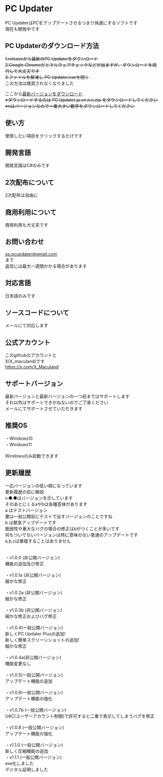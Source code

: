 # PC Updater
PC UpdaterはPCをアップデートさせるつまり快適にするソフトです<br>
現在も開発中です
<br>
## PC Updaterのダウンロード方法
~~1.releaseから最新のPC Updaterをダウンロード<br>~~
~~2.Google Chromeだとマルウェアチェックなどが出ますが、ダウンロードを続行して大丈夫です<br>~~
~~3.ファイルを解凍し PC Updater.exeを開く<br>~~
この方法は推奨されなくなりました

ここから[最新バージョンをダウンロード](https://github.com/Maculand/pc-updater/releases/latest).<br>
~~※ダウンロードするのは PC Updater.ja.vn.n.n.zip をダウンロードしてください<br>~~
~~※nはバージョンなので一番大きい数字をダウンロードしてください~~

## 使い方
使用したい項目をクリックするだけです
<br>

## 開発言語
開発言語はC#のみです

## 2次配布について
2次配布は自由に

## 商用利用について
商用利用も大丈夫です

## お問い合わせ
sp.pcupdater@gmail.com
<br>まで
<br>
返信には最大一週間かかる場合があります

## 対応言語
日本語のみです

## ソースコードについて
メールにて対応します

## 公式アカウント
このgithubのアカウントと<br>
X(X_maculand)です<br>
https://x.com/X_Maculand

## サポートバージョン
最新バージョンと最新バージョンの一つ前まではサポートします<br>
それ以外はサポートできかねないのでご了承ください<br>
メールにてサポートさせていただきます

## 推奨OS
・Windows10<br>
・Windows11<br>
<br>
Windowsのみ起動できます

## 更新履歴
一応バージョンの低い順になっています<br>
更新履歴の前に解説<br>
v.●.●はバージョンを示しています<br>
そのあとにくるaやbは各種意味があります<br>
a はテストバージョン<br>
要は一般公開前にテストで出すバージョンのことですね<br>
b は緊急アップデートです<br>
脆弱性や重大なバグの場合の修正はbがつくことが多いです<br>
何もついてないバージョンは特に意味のない普通のアップデートです<br>
a,b,cは重複することはありません
<br><br>
<br>
・v1.0.0 (非公開バージョン)
<br>機能の追加及び修正<br>
<br>
・v1.0.1a (非公開バージョン)<br>
細かな修正<br>
<br>
・v1.0.2a (非公開バージョン)<br>
細かな修正<br>
<br>
・v1.0.3b (非公開バージョン)<br>
細かな修正およびバグ修正<br>
<br>
・v1.0.4(一般公開バージョン)<br>
新しくPC Updater Plusの追加!<br>
新しく簡単スクリーンショットの追加!<br>
細かな修正<br>
<br>
・v1.0.4a(非公開バージョン)<br>
機能変更なし<br>
<br>
・v1.0.5(一般公開バージョン)<br>
アップデート機能の追加<br>
<br>
・v1.0.6(一般公開バージョン)<br>
アップデート機能の強化<br>
<br>
・v1.0.7b (一般公開バージョン)<br>
UAC(ユーザーアカウント制御)で許可すると二重で表示してしまうバグを修正<br>
<br>
・v1.0.8 (一般公開バージョン)<br>
アップデート機能の強化<br>
<br>・v1.1.0 (一般公開バージョン)<br>
新しく圧縮機能の追加
<br>・v1.1.1 (一般公開バージョン)<br>
exe化しました<br>
デジタル証明しました
